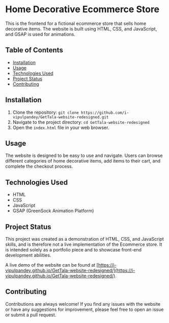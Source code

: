 # Home Decorative Ecommerce Store

This is the frontend for a fictional ecommerce store that sells home decorative items. The website is built using HTML, CSS, and JavaScript, and GSAP is used for animations.

## Table of Contents

- [Installation](#installation)
- [Usage](#usage)
- [Technologies Used](#technologies-used)
- [Project Status](#Project-Status)
- [Contributing](#contributing)

## Installation

1. Clone the repository: `git clone https://github.com/i-vipulpandey/GetTala-website-redesigned.git`
2. Navigate to the project directory: `cd GetTala-website-redesigned`
3. Open the `index.html` file in your web browser.

## Usage

The website is designed to be easy to use and navigate. Users can browse different categories of home decorative items, add items to their cart, and complete the checkout process.

## Technologies Used

- HTML
- CSS
- JavaScript
- GSAP (GreenSock Animation Platform)

## Project Status

This project was created as a demonstration of HTML, CSS, and JavaScript skills, and is therefore not a live implementation of the Ecommerce store. It is intended solely as a portfolio piece and to showcase front-end development abilities.

A live demo of the website can be found at [https://i-vipulpandey.github.io/GetTala-website-redesigned/](https://i-vipulpandey.github.io/GetTala-website-redesigned/).

## Contributing

Contributions are always welcome! If you find any issues with the website or have any suggestions for improvement, please feel free to open an issue or submit a pull request.

